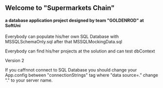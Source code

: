 <h2>Welcome to "Supermarkets Chain"</h2>
<h4>a database application project designed by team "GOLDENROD" at SoftUni</h4>

<p>Everybody can populate his/her own SQL Database with MSSQLSchemaOnly.sql after that MSSQLMockingData.sql</p>
<p>Everybody can find his/her projects at the solution and can test dbContext</p>
Version 2
<p>If you caffnnot connect to SQL Database you should change your App.config between "connectionStrings" tag where "data source=." change "." to your server name.</p>
